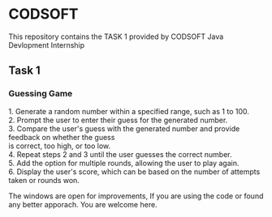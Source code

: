 # CODSOFT
This repository contains the TASK 1 provided by CODSOFT 
Java Devlopment Internship

<h2>Task 1</h2>

<h3>Guessing Game</h3>
1. Generate a random number within a specified range, such as 1 to 100.<br>
2. Prompt the user to enter their guess for the generated number.<br>
3. Compare the user's guess with the generated number and provide feedback on whether the guess<br>
is correct, too high, or too low.<br>
4. Repeat steps 2 and 3 until the user guesses the correct number.<br>
5. Add the option for multiple rounds, allowing the user to play again.<br>
6. Display the user's score, which can be based on the number of attempts taken or rounds won.<br>

The windows are open for improvements, If you are using the code or found any better apporach. You are welcome here.

